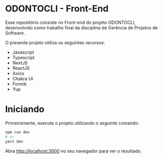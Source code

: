 # ODONTOCLI - Front-End

Esse repositório consiste no Front-end do projeto ODONTOCLI, desenvolvido como trabalho final da disciplina de Gerência de Projetos de Software.

O presente projeto utiliza os seguintes recursos:

- Javascript
- Typescript
- NextJS
- ReactJS
- Axios
- Chakra UI
- Formik
- Yup

# Iniciando

Primeiramente, execute o projeto utilizando o seguinte comando:

```bash
npm run dev
# or
yarn dev
```

Abra [http://localhost:3000](http://localhost:3000) no seu navegador para ver o resultado.